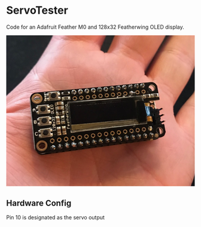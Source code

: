# ServoTester

Code for an Adafruit Feather M0 and 128x32 Featherwing OLED display.

![Image of ServoTester](https://github.com/amcchord/ServoTester/blob/master/doc/ServoTester.jpg)

## Hardware Config

Pin 10 is designated as the servo output
